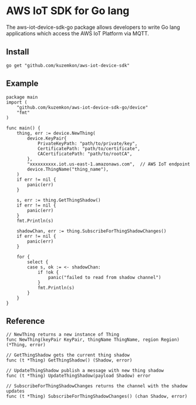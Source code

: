 # AWS IoT SDK for Go lang
The aws-iot-device-sdk-go package allows developers to write Go lang applications which access the AWS IoT Platform via MQTT.
## Install
`go get "github.com/kuzemkon/aws-iot-device-sdk"`
## Example
```
package main
import (
    "github.com/kuzemkon/aws-iot-device-sdk-go/device"
    "fmt"
)

func main() {
    thing, err := device.NewThing(
        device.KeyPair{
            PrivateKeyPath: "path/to/private/key",
            CertificatePath: "path/to/certificate",
            CACertificatePath: "path/to/rootCA",
        },
        "xxxxxxxxxx.iot.us-east-1.amazonaws.com",  // AWS IoT endpoint
        device.ThingName("thing_name"),
    )
    if err != nil {
        panic(err)
    }

    s, err := thing.GetThingShadow()
    if err != nil {
        panic(err)
    }
    fmt.Println(s)

    shadowChan, err := thing.SubscribeForThingShadowChanges()
    if err != nil {
        panic(err)
    }

    for {
        select {
        case s, ok := <- shadowChan:
            if !ok {
                panic("failed to read from shadow channel")
            }
            fmt.Println(s)
        }
    }
}
```
## Reference
```
// NewThing returns a new instance of Thing
func NewThing(keyPair KeyPair, thingName ThingName, region Region) (*Thing, error)
```
```
// GetThingShadow gets the current thing shadow
func (t *Thing) GetThingShadow() (Shadow, error)
```
```
// UpdateThingShadow publish a message with new thing shadow
func (t *Thing) UpdateThingShadow(payload Shadow) error
```
```
// SubscribeForThingShadowChanges returns the channel with the shadow updates
func (t *Thing) SubscribeForThingShadowChanges() (chan Shadow, error) 
```